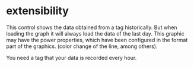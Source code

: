 # extensibility
This control shows the data obtained from a tag historically.
But when loading the graph it will always load the data of the last day.
This graphic may have the power properties, which have been configured in
the format part of the graphics. (color change of the line, among others).

You need a tag that your data is recorded every hour.
